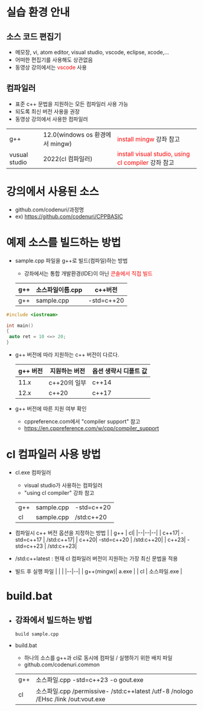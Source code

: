 <style>
r { color: Red }
o { color: Orange }
g { color: Green }
</style>

# 실습 환경 안내
## 소스 코드 편집기
- 메모장, vi, atom editor, visual studio, vscode, eclipse, xcode,...
- 어떠한 편집기를 사용해도 상관없음
- 동영상 강의에서는 <r>vscode</r> 사용

## 컴파일러
- 표준 c++ 문법을 지원하는 모든 컴파일러 사용 가능
- 되도록 최신 버전 사용을 권장
- 동영상 강의에서 사용한 컴파일러
  
|   |   |   |
|---|---|---|  
| g++  | 12.0(windows os 환경에서 mingw)  | <r>install mingw</r> 강좌 참고  |
| vusual studio  | 2022(cl 컴파일러)  | <r>install visual studio, using cl compiler</r> 강좌 참고  |

# 강의에서 사용된 소스
- github.com/codenuri/과정명
- ex) https://github.com/codenuri/CPPBASIC

# 예제 소스를 빌드하는 방법
- sample.cpp 파일을 g++로 빌드(컴파일)하는 방법
  - 강좌에서는 통합 개발환경(IDE)이 아닌 <r>콘솔에서 직접 빌드</r>

  | g++| 소스파일이름.cpp | c++버전|
  |--|--|--|
  | g++| sample.cpp | -std=c++20|


```c++
#include <iostream>

int main()
{
 auto ret = 10 <=> 20;
}
```

- g++ 버전에 따라 지원하는 c++ 버전이 다르다.
  
  | g++ 버전| 지원하는 버전 | 옵션 생략시 디폴트 값|
  |--       |--            |--                  |
  | 11.x | c++20의 일부 | c++14|
  | 12.x | c++20 | c++17|

- g++ 버전에 따른 지원 여부 확인
   - cppreference.com에서 "compiler support" 참고
   - https://en.cppreference.com/w/cpp/compiler_support


# cl 컴파일러 사용 방법
- cl.exe 컴파일러
  - visual studio가 사용하는 컴파일러
  - "using cl compiler" 강좌 참고
  
  | |  | |
  |--|--|--|
  | g++| sample.cpp | -std=c++20|
  | cl | sample.cpp | /std:c++20|

- 컴파일시 c++ 버전 옵션을 지정하는 방법
  | | g++ | cl|
  |--|--|--|
  | c++17| -std=c++17 | /std:c++17|
  | c++20| -std=c++20 | /std:c++20|
  | c++23| -std=c++23 | /std:c++23|
-  /std:c++latest : 현재 cl 컴파일러 버전이 지원하는 가장 최신 문법을 적용
  
- 빌드 후 실행 파일
  | |  |
  |--|--|
  | g++(mingw)| a.exe |
  | cl | 소스파일.exe |

# build.bat
- 강좌에서 빌드하는 방법
  --
  `build sample.cpp`

- build.bat
  - 하나의 소스를 g++과 cl로 동시에 컴파일 / 실행하기 위한 배치 파일
  - github.com/codenuri.common

  | |  |
  |--|--|
  | g++| 소스파일.cpp  -std=c++23 -o gout.exe |
  | cl | 소스파일.cpp  /permissive- /std:c++latest /utf-8 /nologo /EHsc /link /out:vout.exe  |

